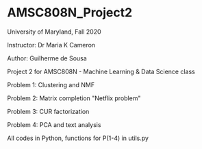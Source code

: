 # AMSC808N_Project2
University of Maryland, Fall 2020

Instructor: Dr Maria K Cameron

Author: Guilherme de Sousa

Project 2 for AMSC808N - Machine Learning &amp; Data Science class

Problem 1: Clustering and NMF

Problem 2: Matrix completion "Netflix problem"

Problem 3: CUR factorization

Problem 4: PCA and text analysis

All codes in Python, functions for P(1-4) in utils.py
